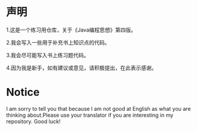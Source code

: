 # 声明
1.这是一个练习用仓库，关于《Java编程思想》第四版。

2.我会写入一些用于补充书上知识点的代码。

3.我会尽可能写入书上练习题代码。

4.因为我是新手，如有建议或意见，请积极提出，在此表示感谢。


# Notice
I am sorry to tell you that because I am not good at English as what you are thinking about.Please use your translator if you are interesting in my repository.
Good luck!
